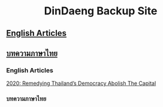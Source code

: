<h1 align="center"> DinDaeng Backup Site </h1>

## [English Articles](https://github.com/DinDaeng-Backup/DinDaeng-Backup/blob/main/index.md#english-articles-1)

## [บทความภาษาไทย](https://github.com/DinDaeng-Backup/DinDaeng-Backup/blob/main/index.md#%E0%B8%9A%E0%B8%97%E0%B8%84%E0%B8%A7%E0%B8%B2%E0%B8%A1%E0%B8%A0%E0%B8%B2%E0%B8%A9%E0%B8%B2%E0%B9%84%E0%B8%97%E0%B8%A2-1)


### English Articles
<!-- English Starts -->
[2020: Remedying Thailand’s Democracy ](https://github.com/DinDaeng-Backup/DinDaeng-Backup/blob/main/English%20Articles/2020%20Remedying%20Thailands%20Democracy.md)[Abolish The Capital](https://github.com/DinDaeng-Backup/DinDaeng-Backup/blob/main/English%20Articles/Abolish%20The%20Capital.md)
<!-- English Ends -->
### บทความภาษาไทย
<!-- Thai Starts -->

<!-- Thai Ends -->







